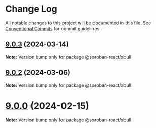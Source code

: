 # Change Log

All notable changes to this project will be documented in this file.
See [Conventional Commits](https://conventionalcommits.org) for commit guidelines.

## [9.0.3](https://github.com/paltalabs/soroban-react/compare/v9.0.2...v9.0.3) (2024-03-14)

**Note:** Version bump only for package @soroban-react/xbull

## [9.0.2](https://github.com/paltalabs/soroban-react/compare/v9.0.1...v9.0.2) (2024-03-06)

**Note:** Version bump only for package @soroban-react/xbull

# [9.0.0](https://github.com/paltalabs/soroban-react/compare/v8.1.1...v9.0.0) (2024-02-15)

**Note:** Version bump only for package @soroban-react/xbull
